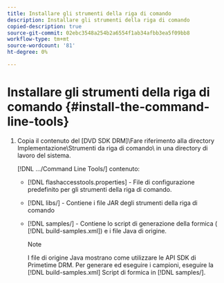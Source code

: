 ```yaml
---
title: Installare gli strumenti della riga di comando
description: Installare gli strumenti della riga di comando
copied-description: true
source-git-commit: 02ebc3548a254b2a6554f1ab34afbb3ea5f09bb8
workflow-type: tm+mt
source-wordcount: '81'
ht-degree: 0%

---
```


# Installare gli strumenti della riga di comando {#install-the-command-line-tools}

1. Copia il contenuto del [DVD SDK DRM]\Fare riferimento alla directory Implementazione\Strumenti da riga di comando\ in una directory di lavoro del sistema.

   [!DNL .../Command Line Tools/] contenuto:

   * [!DNL flashaccesstools.properties] - File di configurazione predefinito per gli strumenti della riga di comando.
   * [!DNL libs/] - Contiene i file JAR degli strumenti della riga di comando
   * [!DNL samples/] - Contiene lo script di generazione della formica ( [!DNL build-samples.xml]) e i file Java di origine.

     >[!NOTE]
     >
     >I file di origine Java mostrano come utilizzare le API SDK di Primetime DRM. Per generare ed eseguire i campioni, eseguire la [!DNL build-samples.xml] Script di formica in [!DNL samples/].
